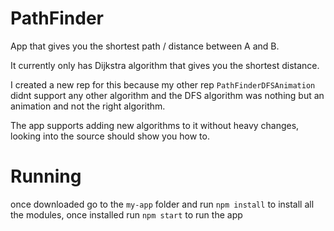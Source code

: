 # PathFinder

App that gives you the shortest path / distance between A and B.

It currently only has Dijkstra algorithm that gives you the shortest distance.

I created a new rep for this because my other rep ```PathFinderDFSAnimation``` didnt support any other algorithm and the DFS algorithm was nothing but an animation and not the right algorithm.

The app supports adding new algorithms to it without heavy changes, looking into the source should show you how to.

# Running

once downloaded go to the ```my-app``` folder and run ```npm install``` to install all the modules, once installed run ```npm start``` to run the app
